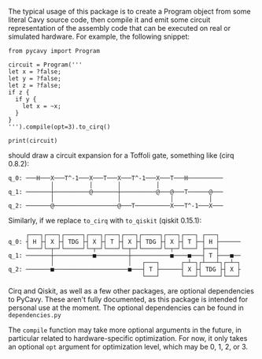 The typical usage of this package is to create a Program object from some
literal Cavy source code, then compile it and emit some circuit representation
of the assembly code that can be executed on real or simulated hardware. For
example, the following snippet:

```
from pycavy import Program

circuit = Program('''
let x = ?false;
let y = ?false;
let z = ?false;
if z {
  if y {
    let x = ~x;
  }
}
''').compile(opt=3).to_cirq()

print(circuit)
```

should draw a circuit expansion for a Toffoli gate, something like (cirq 0.8.2):

```
q_0: ───H───X───T^-1───X───T───X───T^-1───X───T───H──────────
            │          │       │          │
q_1: ───────┼──────────@───────┼──────────@───@───T──────@───
            │                  │              │          │
q_2: ───────@──────────────────@───T──────────X───T^-1───X───
```

Similarly, if we replace `to_cirq` with `to_qiskit` (qiskit 0.15.1):

```
     ┌───┐┌───┐┌─────┐┌───┐┌───┐┌───┐┌─────┐┌───┐┌───┐ ┌───┐
q_0: ┤ H ├┤ X ├┤ TDG ├┤ X ├┤ T ├┤ X ├┤ TDG ├┤ X ├┤ T ├─┤ H ├──────
     └───┘└─┬─┘└─────┘└─┬─┘└───┘└─┬─┘└─────┘└─┬─┘└───┘ ├───┤
q_1: ───────┼───────────■─────────┼───────────■────■───┤ T ├───■──
            │                     │   ┌───┐      ┌─┴─┐┌┴───┴┐┌─┴─┐
q_2: ───────■─────────────────────■───┤ T ├──────┤ X ├┤ TDG ├┤ X ├
                                      └───┘      └───┘└─────┘└───┘
```

Cirq and Qiskit, as well as a few other packages, are optional dependencies to
PyCavy. These aren't fully documented, as this package is intended for personal
use at the moment. The optional dependencies can be found in `dependencies.py`

The `compile` function may take more optional arguments in the future, in
particular related to hardware-specific optimization. For now, it only takes an
optional `opt` argument for optimization level, which may be 0, 1, 2, or 3.
